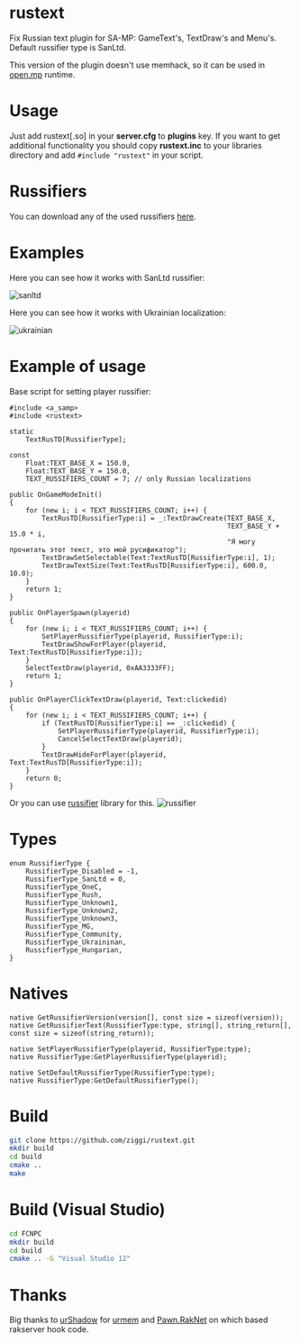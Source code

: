 # rustext
Fix Russian text plugin for SA-MP: GameText's, TextDraw's and Menu's. Default russifier type is SanLtd.

This version of the plugin doesn't use memhack, so it can be used in [open.mp](https://www.open.mp/) runtime.

# Usage
Just add rustext[.so] in your **server.cfg** to **plugins** key. If you want to get additional functionality you should copy **rustext.inc** to your libraries directory and add `#include "rustext"` in your script.

# Russifiers
You can download any of the usеd russifiers [here](https://mega.nz/#F!tVhlhDCT!FK1xFcBalTA0ySY_JsryMg).

# Examples
Here you can see how it works with SanLtd russifier:

![sanltd](https://cloud.githubusercontent.com/assets/1020099/18914954/db9b4ade-8597-11e6-8d72-783cfd24fb99.png)

Here you can see how it works with Ukrainian localization:

![ukrainian](https://cloud.githubusercontent.com/assets/1020099/18914955/db9d95dc-8597-11e6-9c2b-6ae5cc05bc72.png)

# Example of usage
Base script for setting player russifier:
```Pawn
#include <a_samp>
#include <rustext>

static
	TextRusTD[RussifierType];

const
	Float:TEXT_BASE_X = 150.0,
	Float:TEXT_BASE_Y = 150.0,
	TEXT_RUSSIFIERS_COUNT = 7; // only Russian localizations

public OnGameModeInit()
{
	for (new i; i < TEXT_RUSSIFIERS_COUNT; i++) {
		TextRusTD[RussifierType:i] = _:TextDrawCreate(TEXT_BASE_X,
		                                              TEXT_BASE_Y + 15.0 * i,
		                                              "Я могу прочитать этот текст, это мой русификатор");
		TextDrawSetSelectable(Text:TextRusTD[RussifierType:i], 1);
		TextDrawTextSize(Text:TextRusTD[RussifierType:i], 600.0, 10.0);
	}
	return 1;
}

public OnPlayerSpawn(playerid)
{
	for (new i; i < TEXT_RUSSIFIERS_COUNT; i++) {
		SetPlayerRussifierType(playerid, RussifierType:i);
		TextDrawShowForPlayer(playerid, Text:TextRusTD[RussifierType:i]);
	}
	SelectTextDraw(playerid, 0xAA3333FF);
	return 1;
}

public OnPlayerClickTextDraw(playerid, Text:clickedid)
{
	for (new i; i < TEXT_RUSSIFIERS_COUNT; i++) {
		if (TextRusTD[RussifierType:i] == _:clickedid) {
			SetPlayerRussifierType(playerid, RussifierType:i);
			CancelSelectTextDraw(playerid);
		}
		TextDrawHideForPlayer(playerid, Text:TextRusTD[RussifierType:i]);
	}
	return 0;
}
```

Or you can use [russifier](https://github.com/Open-GTO/russifier) library for this.
![russifier](https://user-images.githubusercontent.com/1020099/42131912-a08b08b8-7d15-11e8-93f6-aa0478d4b095.png)

# Types

```Pawn
enum RussifierType {
	RussifierType_Disabled = -1,
	RussifierType_SanLtd = 0,
	RussifierType_OneC,
	RussifierType_Rush,
	RussifierType_Unknown1,
	RussifierType_Unknown2,
	RussifierType_Unknown3,
	RussifierType_MG,
	RussifierType_Community,
	RussifierType_Ukraininan,
	RussifierType_Hungarian,
}
```

# Natives

```Pawn
native GetRussifierVersion(version[], const size = sizeof(version));
native GetRussifierText(RussifierType:type, string[], string_return[], const size = sizeof(string_return));

native SetPlayerRussifierType(playerid, RussifierType:type);
native RussifierType:GetPlayerRussifierType(playerid);

native SetDefaultRussifierType(RussifierType:type);
native RussifierType:GetDefaultRussifierType();
```

# Build
```bash
git clone https://github.com/ziggi/rustext.git
mkdir build
cd build
cmake ..
make
```

# Build (Visual Studio)
```bash
cd FCNPC
mkdir build
cd build
cmake .. -G "Visual Studio 12"
```

# Thanks

Big thanks to [urShadow](https://github.com/urShadow) for [urmem](https://github.com/urShadow/urmem) and [Pawn.RakNet](https://github.com/urShadow/Pawn.RakNet) on which based rakserver hook code.
